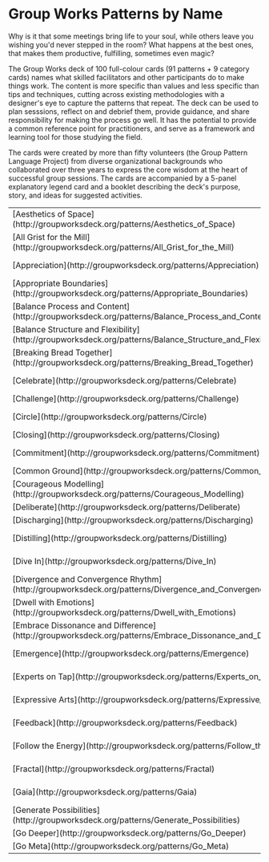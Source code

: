 # Group Works Patterns by Name

Why is it that some meetings bring life to your soul, while others leave you wishing you'd never stepped in the room? What happens at the best ones, that makes them productive, fulfilling, sometimes even magic?

The Group Works deck of 100 full-colour cards (91 patterns + 9 category cards) names what skilled facilitators and other participants do to make things work. The content is more specific than values and less specific than tips and techniques, cutting across existing methodologies with a designer's eye to capture the patterns that repeat. The deck can be used to plan sesssions, reflect on and debrief them, provide guidance, and share responsibility for making the process go well. It has the potential to provide a common reference point for practitioners, and serve as a framework and learning tool for those studying the field.

The cards were created by more than fifty volunteers (the Group Pattern Language Project) from diverse organizational backgrounds who collaborated over three years to express the core wisdom at the heart of successful group sessions. The cards are accompanied by a 5-panel explanatory legend card and a booklet describing the deck's purpose, story, and ideas for suggested activities.

<table>
<tr>

<td>[Aesthetics of Space](http://groupworksdeck.org/patterns/Aesthetics_of_Space)</td>

<td>[Good Faith Assumptions](http://groupworksdeck.org/patterns/Good_Faith_Assumptions)</td>

<td>[Priority Focus](http://groupworksdeck.org/patterns/Priority_Focus)</td>

</tr>

<tr>

<td>[All Grist for the Mill](http://groupworksdeck.org/patterns/All_Grist_for_the_Mill)</td>

<td>[Group Culture](http://groupworksdeck.org/patterns/Group_Culture)</td>

<td>[Purpose](http://groupworksdeck.org/patterns/Purpose)</td>

</tr>

<tr>

<td>[Appreciation](http://groupworksdeck.org/patterns/Appreciation)</td>

<td>[Guerrilla Facilitation](http://groupworksdeck.org/patterns/Guerrilla_Facilitation)</td>

<td>[Reflection-Action Cycle](http://groupworksdeck.org/patterns/Reflection_Action_Cycle)</td>

</tr>

<tr>

<td>[Appropriate Boundaries](http://groupworksdeck.org/patterns/Appropriate_Boundaries)</td>

<td>[Harvesting](http://groupworksdeck.org/patterns/Harvesting)</td>

<td>[Rest](http://groupworksdeck.org/patterns/Rest)</td>

</tr>

<tr>

<td>[Balance Process and Content](http://groupworksdeck.org/patterns/Balance_Process_and_Content)</td>

<td>[History and Context](http://groupworksdeck.org/patterns/History_and_Context)</td>

<td>[Right Size Bite](http://groupworksdeck.org/patterns/Right_Size_Bite)</td>

</tr>

<tr>

<td>[Balance Structure and Flexibility](http://groupworksdeck.org/patterns/Balance_Structure_and_Flexibility)</td>

<td>[Holding Space](http://groupworksdeck.org/patterns/Holding_Space)</td>

<td>[Ritual](http://groupworksdeck.org/patterns/Ritual)</td>

</tr>

<tr>

<td>[Breaking Bread Together](http://groupworksdeck.org/patterns/Breaking_Bread_Together)</td>

<td>[Honour Each Person](http://groupworksdeck.org/patterns/Honour_Each_Person)</td>

<td>[Seasoned Timing](http://groupworksdeck.org/patterns/Seasoned_Timing)</td>

</tr>

<tr>

<td>[Celebrate](http://groupworksdeck.org/patterns/Celebrate)</td>

<td>[Hosting](http://groupworksdeck.org/patterns/Hosting)</td>

<td>[Seeing the Forest, Seeing the Trees](http://groupworksdeck.org/patterns/Seeing_the_Forest_Seeing_the_Trees)</td>

</tr>

<tr>

<td>[Challenge](http://groupworksdeck.org/patterns/Challenge)</td>

<td>[Improvise](http://groupworksdeck.org/patterns/Improvise)</td>

<td>[Self-Awareness](http://groupworksdeck.org/patterns/Self_Awareness)</td>

</tr>

<tr>

<td>[Circle](http://groupworksdeck.org/patterns/Circle)</td>

<td>[Inform the Group Mind](http://groupworksdeck.org/patterns/Inform_the_Group_Mind)</td>

<td>[Setting Intention](http://groupworksdeck.org/patterns/Setting_Intention)</td>

</tr>

<tr>

<td>[Closing](http://groupworksdeck.org/patterns/Closing)</td>

<td>[Inquiry](http://groupworksdeck.org/patterns/Inquiry)</td>

<td>[Shared Airtime](http://groupworksdeck.org/patterns/Shared_Airtime)</td>

</tr>

<tr>

<td>[Commitment](http://groupworksdeck.org/patterns/Commitment)</td>

<td>[Invitation](http://groupworksdeck.org/patterns/Invitation)</td>

<td>[Shared Leadership and Roles](http://groupworksdeck.org/patterns/Shared_Leadership_and_Roles)</td>

</tr>

<tr>

<td>[Common Ground](http://groupworksdeck.org/patterns/Common_Ground)</td>

<td>[Iteration](http://groupworksdeck.org/patterns/Iteration)</td>

<td>[Silence](http://groupworksdeck.org/patterns/Silence)</td>

</tr>

<tr>

<td>[Courageous Modelling](http://groupworksdeck.org/patterns/Courageous_Modelling)</td>

<td>[Letting Go](http://groupworksdeck.org/patterns/Letting_Go)</td>

<td>[Simplify](http://groupworksdeck.org/patterns/Simplify)</td>

</tr>

<tr>

<td>[Deliberate](http://groupworksdeck.org/patterns/Deliberate)</td>

<td>[Listening](http://groupworksdeck.org/patterns/Listening)</td>

<td>[Spirit](http://groupworksdeck.org/patterns/Spirit)</td>

</tr>

<tr>

<td>[Discharging](http://groupworksdeck.org/patterns/Discharging)</td>

<td>[Magic](http://groupworksdeck.org/patterns/Magic)</td>

<td>[Story](http://groupworksdeck.org/patterns/Story)</td>

</tr>

<tr>

<td>[Distilling](http://groupworksdeck.org/patterns/Distilling)</td>

<td>[Mapping and Measurement](http://groupworksdeck.org/patterns/Mapping_and_Measurement)</td>

<td>[Subgroup and Whole Group](http://groupworksdeck.org/patterns/Subgroup_and_Whole_Group)</td>

</tr>

<tr>

<td>[Dive In](http://groupworksdeck.org/patterns/Dive_In)</td>

<td>[Mirroring](http://groupworksdeck.org/patterns/Mirroring)</td>

<td>[Taking Responsibility](http://groupworksdeck.org/patterns/Taking_Responsibility)</td>

</tr>

<tr>

<td>[Divergence and Convergence Rhythm](http://groupworksdeck.org/patterns/Divergence_and_Convergence_Rhythm)</td>

<td>[Mode Choice](http://groupworksdeck.org/patterns/Mode_Choice)</td>

<td>[Tend Relationships](http://groupworksdeck.org/patterns/Tend_Relationships)</td>

</tr>

<tr>

<td>[Dwell with Emotions](http://groupworksdeck.org/patterns/Dwell_with_Emotions)</td>

<td>[Moving toward Alignment](http://groupworksdeck.org/patterns/Moving_toward_Alignment)</td>

<td>[Time Shift](http://groupworksdeck.org/patterns/Time_Shift)</td>

</tr>

<tr>

<td>[Embrace Dissonance and Difference](http://groupworksdeck.org/patterns/Embrace_Dissonance_and_Difference)</td>

<td>[Naming](http://groupworksdeck.org/patterns/Naming)</td>

<td>[Trajectory](http://groupworksdeck.org/patterns/Trajectory)</td>

</tr>

<tr>

<td>[Emergence](http://groupworksdeck.org/patterns/Emergence)</td>

<td>[Nooks in Space and Time](http://groupworksdeck.org/patterns/Nooks_in_Space_and_Time)</td>

<td>[Translation](http://groupworksdeck.org/patterns/Translation)</td>

</tr>

<tr>

<td>[Experts on Tap](http://groupworksdeck.org/patterns/Experts_on_Tap)</td>

<td>[Not about You](http://groupworksdeck.org/patterns/Not_about_You)</td>

<td>[Transparency](http://groupworksdeck.org/patterns/Transparency)</td>

</tr>

<tr>

<td>[Expressive Arts](http://groupworksdeck.org/patterns/Expressive_Arts)</td>

<td>[Opening and Welcome](http://groupworksdeck.org/patterns/Opening_and_Welcome)</td>

<td>[Trust the Wisdom of the Group](http://groupworksdeck.org/patterns/Trust_the_Wisdom_of_the_Group)</td>

</tr>

<tr>

<td>[Feedback](http://groupworksdeck.org/patterns/Feedback)</td>

<td>[Playfulness](http://groupworksdeck.org/patterns/Playfulness)</td>

<td>[Unity and Diversity](http://groupworksdeck.org/patterns/Unity_and_Diversity)</td>

</tr>

<tr>

<td>[Follow the Energy](http://groupworksdeck.org/patterns/Follow_the_Energy)</td>

<td>[Power of Constraints](http://groupworksdeck.org/patterns/Power_of_Constraints)</td>

<td>[Value the Margins](http://groupworksdeck.org/patterns/Value_the_Margins)</td>

</tr>

<tr>

<td>[Fractal](http://groupworksdeck.org/patterns/Fractal)</td>

<td>[Power of Place](http://groupworksdeck.org/patterns/Power_of_Place)</td>

<td>[Viewpoint Shift](http://groupworksdeck.org/patterns/Viewpoint_Shift)</td>

</tr>

<tr>

<td>[Gaia](http://groupworksdeck.org/patterns/Gaia)</td>

<td>[Power Shift](http://groupworksdeck.org/patterns/Power_Shift)</td>

<td>[Whole System in the Room](http://groupworksdeck.org/patterns/Whole_System_in_the_Room)</td>

</tr>

<tr>

<td>[Generate Possibilities](http://groupworksdeck.org/patterns/Generate_Possibilities)</td>

<td>[Preparedness](http://groupworksdeck.org/patterns/Preparedness)</td>

<td>[Witness with Compassion](http://groupworksdeck.org/patterns/Witness_with_Compassion)</td>

</tr>

<tr>

<td>[Go Deeper](http://groupworksdeck.org/patterns/Go_Deeper)</td>

<td>[Presence](http://groupworksdeck.org/patterns/Presence)</td>

<td>[Yes, and](http://groupworksdeck.org/patterns/Yes_and)</td>

</tr>

<tr>

<td>[Go Meta](http://groupworksdeck.org/patterns/Go_Meta)</td>

</tr>
</table>

